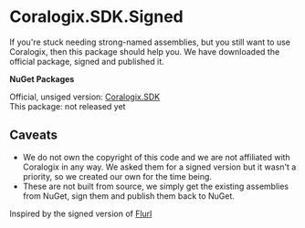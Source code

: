 # Coralogix.SDK.Signed
If you're stuck needing strong-named assemblies, but you still want to use Coralogix, then this package should help you. We have downloaded the official package, signed and published it.

**NuGet Packages**

Official, unsiged version: [Coralogix.SDK](https://www.nuget.org/packages/Coralogix.SDK)<br/>
This package: not released yet

## Caveats
* We do not own the copyright of this code and we are not affiliated with Coralogix in any way. We asked them for a signed version but it wasn't a priority, so we created our own for the time being.
* These are not built from source, we simply get the existing assemblies from NuGet, sign them and publish them back to NuGet.

Inspired by the signed version of [Flurl](https://github.com/ellenfieldn/Flurl.Signed)